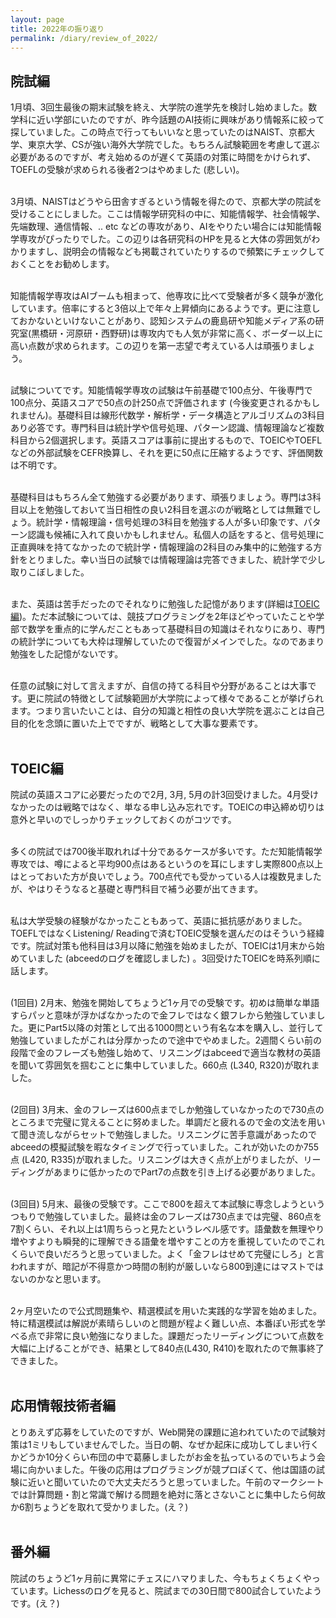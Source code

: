 ```yaml
---
layout: page
title: 2022年の振り返り
permalink: /diary/review_of_2022/
---
```


<a id="inshi"></a>
## 院試編
1月頃、3回生最後の期末試験を終え、大学院の進学先を検討し始めました。数学科に近い学部にいたのですが、昨今話題のAI技術に興味があり情報系に絞って探していました。この時点で行ってもいいなと思っていたのはNAIST、京都大学、東京大学、CSが強い海外大学院でした。もちろん試験範囲を考慮して選ぶ必要があるのですが、考え始めるのが遅くて英語の対策に時間をかけられず、TOEFLの受験が求められる後者2つはやめました (悲しい)。 <br><br>

3月頃、NAISTはどうやら田舎すぎるという情報を得たので、京都大学の院試を受けることにしました。ここは情報学研究科の中に、知能情報学、社会情報学、先端数理、通信情報、.. etc などの専攻があり、AIをやりたい場合には知能情報学専攻がぴったりでした。この辺りは各研究科のHPを見ると大体の雰囲気がわかりますし、説明会の情報なども掲載されていたりするので頻繁にチェックしておくことをお勧めします。 <br><br>

知能情報学専攻はAIブームも相まって、他専攻に比べて受験者が多く競争が激化しています。倍率にすると3倍以上で年々上昇傾向にあるようです。更に注意しておかないといけないことがあり、認知システムの鹿島研や知能メディア系の研究室(黒橋研・河原研・西野研)は専攻内でも人気が非常に高く、ボーダー以上に高い点数が求められます。この辺りを第一志望で考えている人は頑張りましょう。<br><br>

試験についてです。知能情報学専攻の試験は午前基礎で100点分、午後専門で100点分、英語スコアで50点の計250点で評価されます (今後変更されるかもしれません)。基礎科目は線形代数学・解析学・データ構造とアルゴリズムの3科目あり必答です。専門科目は統計学や信号処理、パターン認識、情報理論など複数科目から2個選択します。英語スコアは事前に提出するもので、TOEICやTOEFLなどの外部試験をCEFR換算し、それを更に50点に圧縮するようです、評価関数は不明です。<br><br>

基礎科目はもちろん全て勉強する必要があります、頑張りましょう。専門は3科目以上を勉強しておいて当日相性の良い2科目を選ぶのが戦略としては無難でしょう。統計学・情報理論・信号処理の3科目を勉強する人が多い印象です、パターン認識も候補に入れて良いかもしれません。私個人の話をすると、信号処理に正直興味を持てなかったので統計学・情報理論の2科目のみ集中的に勉強する方針をとりました。幸い当日の試験では情報理論は完答できました、統計学で少し取りこぼしました。 <br><br>

また、英語は苦手だったのでそれなりに勉強した記憶があります(詳細は[TOEIC編](#toeic))。ただ本試験については、競技プログラミングを2年ほどやっていたことや学部で数学を重点的に学んだこともあって基礎科目の知識はそれなりにあり、専門の統計学についても大枠は理解していたので復習がメインでした。なのであまり勉強をした記憶がないです。<br><br>

任意の試験に対して言えますが、自信の持てる科目や分野があることは大事です。更に院試の特徴として試験範囲が大学院によって様々であることが挙げられます。つまり言いたいことは、自分の知識と相性の良い大学院を選ぶことは自己目的化を念頭に置いた上でですが、戦略として大事な要素です。<br> <br>

<a id="toeic"></a>
## TOEIC編
院試の英語スコアに必要だったので2月, 3月, 5月の計3回受けました。4月受けなかったのは戦略ではなく、単なる申し込み忘れです。TOEICの申込締め切りは意外と早いのでしっかりチェックしておくのがコツです。<br><br>

多くの院試では700後半取れれば十分であるケースが多いです。ただ知能情報学専攻では、噂によると平均900点はあるというのを耳にしますし実際800点以上はとっておいた方が良いでしょう。700点代でも受かっている人は複数見ましたが、やはりそうなると基礎と専門科目で補う必要が出てきます。<br><br>

私は大学受験の経験がなかったこともあって、英語に抵抗感がありました。TOEFLではなくListening/ Readingで済むTOEIC受験を選んだのはそういう経緯です。院試対策も他科目は3月以降に勉強を始めましたが、TOEICは1月末から始めていました (abceedのログを確認しました) 。3回受けたTOEICを時系列順に話します。<br><br>

(1回目) 2月末、勉強を開始してちょうど1ヶ月での受験です。初めは簡単な単語すらパッと意味が浮かばなかったので金フレではなく銀フレから勉強していました。更にPart5以降の対策として出る1000問という有名な本を購入し、並行して勉強していましたがこれは分厚かったので途中でやめました。2週間くらい前の段階で金のフレーズも勉強し始めて、リスニングはabceedで適当な教材の英語を聞いて雰囲気を掴むことに集中していました。660点 (L340, R320)が取れました。<br><br>

(2回目) 3月末、金のフレーズは600点までしか勉強していなかったので730点のところまで完璧に覚えることに努めました。単調だと疲れるので金の文法を用いて聞き流しながらセットで勉強しました。リスニングに苦手意識があったのでabceedの模擬試験を暇なタイミングで行っていました。これが効いたのか755点 (L420, R335)が取れました。リスニングは大きく点が上がりましたが、リーディングがあまりに低かったのでPart7の点数を引き上げる必要がありました。<br><br>

(3回目) 5月末、最後の受験です。ここで800を超えて本試験に専念しようというつもりで勉強していました。最終は金のフレーズは730点までは完璧、860点を7割くらい、それ以上は1周ちらっと見たというレベル感です。語彙数を無理やり増やすよりも瞬発的に理解できる語彙を増やすことの方を重視していたのでこれくらいで良いだろうと思っていました。よく「金フレはせめて完璧にしろ」と言われますが、暗記が不得意かつ時間の制約が厳しいなら800到達にはマストではないのかなと思います。<br><br>

2ヶ月空いたので公式問題集や、精選模試を用いた実践的な学習を始めました。特に精選模試は解説が素晴らしいのと問題が程よく難しい点、本番ぽい形式を学べる点で非常に良い勉強になりました。課題だったリーディングについて点数を大幅に上げることができ、結果として840点(L430, R410)を取れたので無事終了できました。<br><br>

## 応用情報技術者編
とりあえず応募をしていたのですが、Web開発の課題に追われていたので試験対策は1ミリもしていませんでした。当日の朝、なぜか起床に成功してしまい行くかどうか10分くらい布団の中で葛藤しましたがお金を払っているのでいちよう会場に向かいました。午後の応用はプログラミングが競プロぽくて、他は国語の試験に近いと聞いていたので大丈夫だろうと思っていました。午前のマークシートでは計算問題・割と常識で解ける問題を絶対に落とさないことに集中したら何故か6割ちょうどを取れて受かりました。(え？) <br><br>

## 番外編
院試のちょうど1ヶ月前に異常にチェスにハマりました、今もちょくちょくやっています。Lichessのログを見ると、院試までの30日間で800試合していたようです。(え？)





